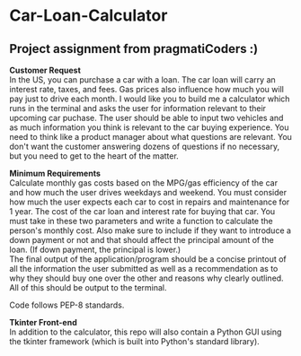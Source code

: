 # Car-Loan-Calculator
## Project assignment from pragmatiCoders :)
**Customer Request** <br>
In the US, you can purchase a car with a loan. The car loan will carry an interest rate, taxes, and fees. Gas prices also influence how much you will pay just to drive each month. I would like you to build me a calculator which runs in the terminal and asks the user for information relevant to their upcoming car puchase. The user should be able to input two vehicles and as much information you think is relevant to the car buying experience. You need to think like a product manager about what questions are relevant. You don't want the customer answering dozens of questions if no necessary, but you need to get to the heart of the matter. 

**Minimum Requirements** <br>
Calculate monthly gas costs based on the MPG/gas efficiency of the car and how much the user drives weekdays and weekend. 
You must consider how much the user expects each car to cost in repairs and maintenance for 1 year. 
The cost of the car loan and interest rate for buying that car. You must take in these two parameters and write a function to calculate the person's monthly cost. Also make sure to include if they want to introduce a down payment or not and that should affect the principal amount of the loan. (If down payment, the principal is lower.) <br>
The final output of the application/program should be a concise printout of all the information the user submitted as well as a recommendation as to why they should buy one over the other and reasons why clearly outlined. 
All of this should be output to the terminal.  

Code follows PEP-8 standards. 

**Tkinter Front-end** <br>
In addition to the calculator, this repo will also contain a Python GUI using the tkinter framework (which is built into Python's standard library). 
